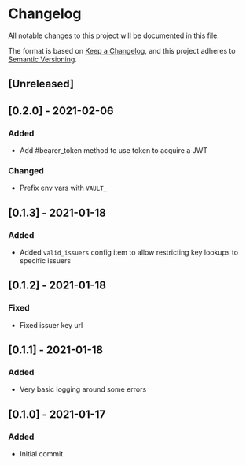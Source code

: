 # Changelog
All notable changes to this project will be documented in this file.

The format is based on [Keep a Changelog](https://keepachangelog.com/en/1.0.0/),
and this project adheres to [Semantic Versioning](https://semver.org/spec/v2.0.0.html).

## [Unreleased]

## [0.2.0] - 2021-02-06
### Added
- Add #bearer_token method to use token to acquire a JWT

### Changed
- Prefix env vars with `VAULT_`

## [0.1.3] - 2021-01-18
### Added
- Added `valid_issuers` config item to allow restricting key lookups to specific issuers

## [0.1.2] - 2021-01-18
### Fixed
- Fixed issuer key url

## [0.1.1] - 2021-01-18
### Added
- Very basic logging around some errors

## [0.1.0] - 2021-01-17
### Added
- Initial commit
